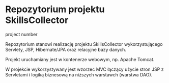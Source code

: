 # Repozytorium projektu SkillsCollector
project number 


Repozytorium stanowi realizację projektu SkillsCollector wykorzystującego Servlety, JSP, Hibernate/JPA oraz relacyjne bazy danych.

Projekt uruchamiany jest w kontenerze webowym, np. Apache Tomcat.

W projekcie wykorzystywany jest wzorzec MVC łączący użycie stron JSP z Servletami i logiką biznesową na niższych warstawch (warstwa DAO).
